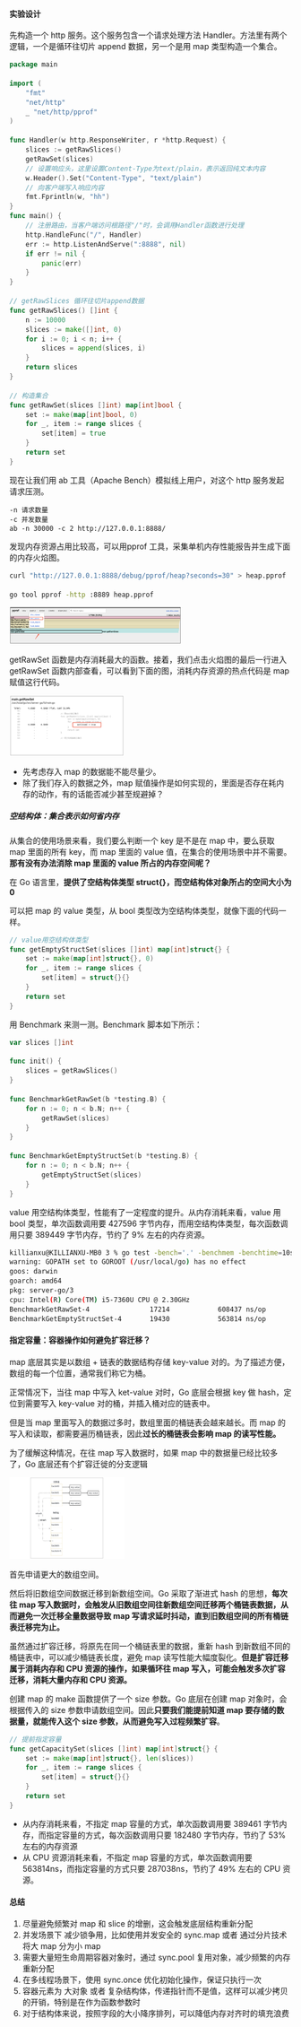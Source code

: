 #### 实验设计

先构造一个 http 服务。这个服务包含一个请求处理方法 Handler。方法里有两个逻辑，一个是循环往切片 append 数据，另一个是用 map 类型构造一个集合。

```go
package main

import (
    "fmt"
    "net/http"
    _ "net/http/pprof"
)

func Handler(w http.ResponseWriter, r *http.Request) {
    slices := getRawSlices()
    getRawSet(slices)
    // 设置响应头，这里设置Content-Type为text/plain，表示返回纯文本内容
    w.Header().Set("Content-Type", "text/plain")
    // 向客户端写入响应内容
    fmt.Fprintln(w, "hh")
}
func main() {
    // 注册路由，当客户端访问根路径"/"时，会调用Handler函数进行处理
    http.HandleFunc("/", Handler)
    err := http.ListenAndServe(":8888", nil)
    if err != nil {
        panic(err)
    }
}

// getRawSlices 循环往切片append数据
func getRawSlices() []int {
    n := 10000
    slices := make([]int, 0)
    for i := 0; i < n; i++ {
        slices = append(slices, i)
    }
    return slices
}

// 构造集合
func getRawSet(slices []int) map[int]bool {
    set := make(map[int]bool, 0)
    for _, item := range slices {
        set[item] = true
    }
    return set
}
```

现在让我们用 ab 工具（Apache Bench）模拟线上用户，对这个 http 服务发起请求压测。

```
-n 请求数量 
-c 并发数量
ab -n 30000 -c 2 http://127.0.0.1:8888/
```

发现内存资源占用比较高，可以用pprof 工具，采集单机内存性能报告并生成下面的内存火焰图。

```bash
curl "http://127.0.0.1:8888/debug/pprof/heap?seconds=30" > heap.pprof

go tool pprof -http :8889 heap.pprof
```

<img src="../images/5f125ecec3f413f7959b6432dfb08c1a.jpg" alt="img" style="zoom:30%;" />

getRawSet 函数是内存消耗最大的函数。接着，我们点击火焰图的最后一行进入 getRawSet 函数内部查看，可以看到下面的图，消耗内存资源的热点代码是 map 赋值这行代码。

<img src="../images/0625f65ce35d116708e5754d26158a30.jpg" alt="img" style="zoom:20%;" />

* 先考虑存入 map 的数据能不能尽量少。
* 除了我们存入的数据之外，map 赋值操作是如何实现的，里面是否存在耗内存的动作，有的话能否减少甚至规避掉？

##### 空结构体：集合表示如何省内存

从集合的使用场景来看，我们要么判断一个 key 是不是在 map 中，要么获取 map 里面的所有 key，而 map 里面的 value 值，在集合的使用场景中并不需要。**那有没有办法消除 map 里面的 value 所占的内存空间呢？**

在 Go 语言里，**提供了空结构体类型 struct{}，而空结构体对象所占的空间大小为 0**

可以把 map 的 value 类型，从 bool 类型改为空结构体类型，就像下面的代码一样。

```go
// value用空结构体类型
func getEmptyStructSet(slices []int) map[int]struct{} {
    set := make(map[int]struct{}, 0)
    for _, item := range slices {
        set[item] = struct{}{}
    }
    return set
}
```

用 Benchmark 来测一测。Benchmark 脚本如下所示：

```go
var slices []int

func init() {
    slices = getRawSlices()
}

func BenchmarkGetRawSet(b *testing.B) {
    for n := 0; n < b.N; n++ {
        getRawSet(slices)
    }
}

func BenchmarkGetEmptyStructSet(b *testing.B) {
    for n := 0; n < b.N; n++ {
        getEmptyStructSet(slices)
    }
}
```

value 用空结构体类型，性能有了一定程度的提升。从内存消耗来看，value 用 bool 类型，单次函数调用要 427596 字节内存，而用空结构体类型，每次函数调用只要 389449 字节内存，节约了 9% 左右的内存资源。

```bash
killianxu@KILLIANXU-MB0 3 % go test -bench='.' -benchmem -benchtime=10s
warning: GOPATH set to GOROOT (/usr/local/go) has no effect
goos: darwin
goarch: amd64
pkg: server-go/3
cpu: Intel(R) Core(TM) i5-7360U CPU @ 2.30GHz
BenchmarkGetRawSet-4               17214            608437 ns/op          427596 B/op        319 allocs/op
BenchmarkGetEmptyStructSet-4       19430            563814 ns/op          389449 B/op        255 allocs/op
```

#### 指定容量：容器操作如何避免扩容迁移？

map 底层其实是以数组 + 链表的数据结构存储 key-value 对的。为了描述方便，数组的每一个位置，通常我们称它为桶。

正常情况下，当往 map 中写入 ket-value 对时，Go 底层会根据 key 做 hash，定位到需要写入 key-value 对的桶，并插入桶对应的链表中。

但是当 map 里面写入的数据过多时，数组里面的桶链表会越来越长。而 map 的写入和读取，都需要遍历桶链表，因此**过长的桶链表会影响 map 的读写性能。**

为了缓解这种情况，在往 map 写入数据时，如果 map 中的数据量已经比较多了，Go 底层还有个扩容迁徙的分支逻辑

<img src="../images/c5ba996164c294003e7118ff83875a28.jpg" alt="img" style="zoom:20%;" />

首先申请更大的数组空间。

然后将旧数组空间数据迁移到新数组空间。Go 采取了渐进式 hash 的思想，**每次往 map 写入数据时，会触发从旧数组空间往新数组空间迁移两个桶链表数据，从而避免一次迁移全量数据导致 map 写请求延时抖动，直到旧数组空间的所有桶链表迁移完为止。**

虽然通过扩容迁移，将原先在同一个桶链表里的数据，重新 hash 到新数组不同的桶链表中，可以减少桶链表长度，避免 map 读写性能大幅度裂化。**但是扩容迁移属于消耗内存和 CPU 资源的操作，如果循环往 map 写入，可能会触发多次扩容迁移，消耗大量内存和 CPU 资源。**

创建 map 的 make 函数提供了一个 size 参数。Go 底层在创建 map 对象时，会根据传入的 size 参数申请数组空间。因此**只要我们能提前知道 map 要存储的数据量，就能传入这个 size 参数，从而避免写入过程频繁扩容**。

```go
// 提前指定容量
func getCapacitySet(slices []int) map[int]struct{} {
    set := make(map[int]struct{}, len(slices))
    for _, item := range slices {
        set[item] = struct{}{}
    }
    return set
}
```

* 从内存消耗来看，不指定 map 容量的方式，单次函数调用要 389461 字节内存，而指定容量的方式，每次函数调用只要 182480 字节内存，节约了 53% 左右的内存资源
* 从 CPU 资源消耗来看，不指定 map 容量的方式，单次函数调用要 563814ns，而指定容量的方式只要 287038ns，节约了 49% 左右的 CPU 资源。

####  总结

1. 尽量避免频繁对 map 和 slice 的增删，这会触发底层结构重新分配
2. 并发场景下 减少锁争用，比如使用并发安全的 sync.map 或者 通过分片技术将大 map 分为小 map 
3. 需要大量短生命周期容器对象时，通过 sync.pool 复用对象，减少频繁的内存重新分配
4. 在多线程场景下，使用 sync.once 优化初始化操作，保证只执行一次
5. 容器元素为 大对象 或者 复杂结构体，传递指针而不是值，这样可以减少拷贝的开销，特别是在作为函数参数时
6. 对于结构体来说，按照字段的大小降序排列，可以降低内存对齐时的填充浪费











